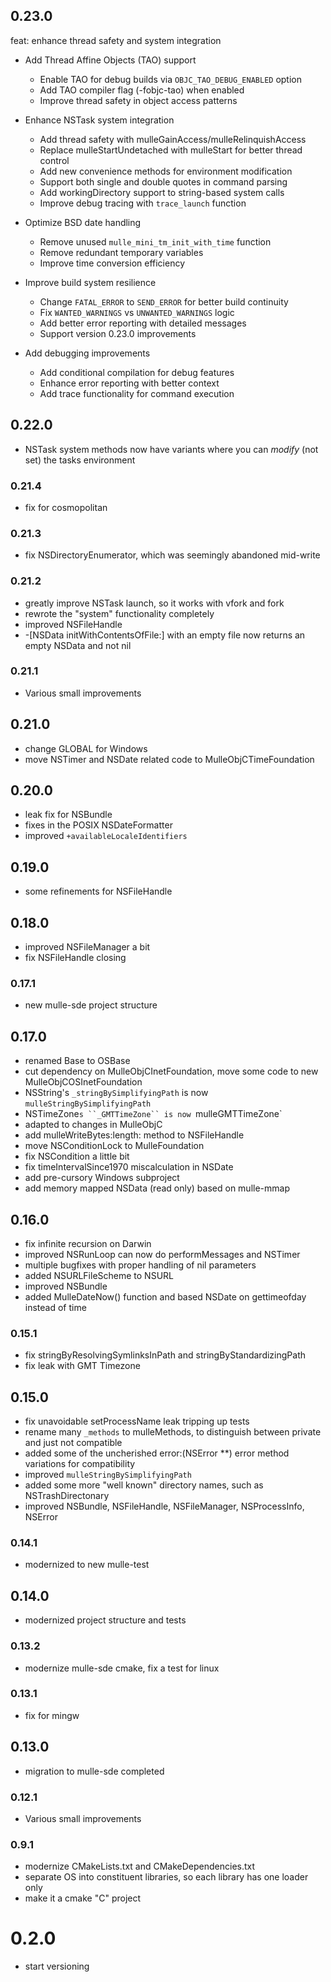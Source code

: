 ## 0.23.0

feat: enhance thread safety and system integration

* Add Thread Affine Objects (TAO) support
  - Enable TAO for debug builds via `OBJC_TAO_DEBUG_ENABLED` option
  - Add TAO compiler flag (-fobjc-tao) when enabled
  - Improve thread safety in object access patterns

* Enhance NSTask system integration
  - Add thread safety with mulleGainAccess/mulleRelinquishAccess
  - Replace mulleStartUndetached with mulleStart for better thread control
  - Add new convenience methods for environment modification
  - Support both single and double quotes in command parsing
  - Add workingDirectory support to string-based system calls
  - Improve debug tracing with `trace_launch` function

* Optimize BSD date handling
  - Remove unused `mulle_mini_tm_init_with_time` function
  - Remove redundant temporary variables
  - Improve time conversion efficiency

* Improve build system resilience
  - Change `FATAL_ERROR` to `SEND_ERROR` for better build continuity
  - Fix `WANTED_WARNINGS` vs `UNWANTED_WARNINGS` logic
  - Add better error reporting with detailed messages
  - Support version 0.23.0 improvements

* Add debugging improvements
  - Add conditional compilation for debug features
  - Enhance error reporting with better context
  - Add trace functionality for command execution


## 0.22.0

* NSTask system methods now have variants where you can *modify* (not set) the tasks environment


### 0.21.4

* fix for cosmopolitan

### 0.21.3

* fix NSDirectoryEnumerator, which was seemingly abandoned mid-write

### 0.21.2

* greatly improve NSTask launch, so it works with vfork and fork
* rewrote the "system" functionality completely
* improved NSFileHandle
* -[NSData initWithContentsOfFile:] with an empty file now returns an empty NSData and not nil

### 0.21.1

* Various small improvements

## 0.21.0

* change GLOBAL for Windows
* move NSTimer and NSDate related code to MulleObjCTimeFoundation


## 0.20.0

* leak fix for NSBundle
* fixes in the POSIX NSDateFormatter
* improved `+availableLocaleIdentifiers`

## 0.19.0

* some refinements for NSFileHandle


## 0.18.0

* improved NSFileManager a bit
* fix NSFileHandle closing


### 0.17.1

* new mulle-sde project structure

## 0.17.0

* renamed Base to OSBase
* cut dependency on MulleObjCInetFoundation, move some code to new MulleObjCOSInetFoundation
* NSString's ``_stringBySimplifyingPath`` is now `mulleStringBySimplifyingPath`
* NSTimeZone`s ``_GMTTimeZone`` is now `mulleGMTTimeZone`
* adapted to changes in MulleObjC
* add mulleWriteBytes:length: method to NSFileHandle
* move NSConditionLock to MulleFoundation
* fix NSCondition a little bit
* fix timeIntervalSince1970 miscalculation in NSDate
* add pre-cursory Windows subproject
* add memory mapped NSData (read only) based on mulle-mmap


## 0.16.0

* fix infinite recursion on Darwin
* improved NSRunLoop can now do performMessages and NSTimer
* multiple bugfixes with proper handling of nil parameters
* added NSURLFileScheme to NSURL
* improved NSBundle
* added MulleDateNow() function and based NSDate on gettimeofday instead of time


### 0.15.1

* fix stringByResolvingSymlinksInPath and stringByStandardizingPath
* fix leak with GMT Timezone

## 0.15.0

* fix unavoidable setProcessName leak tripping up tests
* rename many `_methods` to mulleMethods, to distinguish between private and just not compatible
* added some of the uncherished error:(NSError **) error method variations for compatibility
* improved `mulleStringBySimplifyingPath`
* added some more "well known" directory names, such as NSTrashDirectonary
* improved NSBundle, NSFileHandle, NSFileManager, NSProcessInfo, NSError


### 0.14.1

* modernized to new mulle-test

## 0.14.0

* modernized project structure and tests


### 0.13.2

* modernize mulle-sde cmake, fix a test for linux

### 0.13.1

* fix for mingw

## 0.13.0

* migration to mulle-sde completed


### 0.12.1

* Various small improvements

### 0.9.1

* modernize CMakeLists.txt and CMakeDependencies.txt
* separate OS into constituent libraries, so each library has one loader only
* make it a cmake "C" project

# 0.2.0

* start versioning
